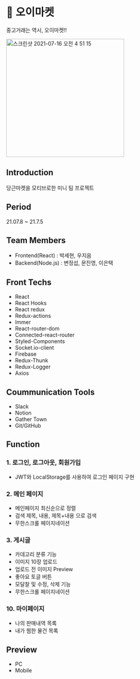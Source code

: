 
# 🥒 오이마켓 
  중고거래는 역시, 오이마켓!!
  
  <img width="315" alt="스크린샷 2021-07-16 오전 4 51 15" src="https://user-images.githubusercontent.com/77391482/125853527-e593a5e0-9ba7-41e2-8ef1-e98f8da02064.png">

## Introduction
당근마켓을 모티브로한 미니 팀 프로젝트

## Period

21.07.8 ~ 21.7.5

## Team Members

- Frontend(React) : 박세현, 우지음
- Backend(Node.js) : 변정섭, 문진영, 이은택

## Front Techs

- React
- React Hooks
- React redux
- Redux-actions
- Immer
- React-router-dom
- Connected-react-router
- Styled-Components
- Socket.io-client
- Firebase
- Redux-Thunk
- Redux-Logger
- Axios

## Coummunication Tools

- Slack
- Notion
- Gather Town
- Git/GitHub

## Function

### 1. 로그인, 로그아웃, 회원가입
  - JWT와 LocalStorage를 사용하여 로그인 페이지 구현

### 2. 메인 페이지
  - 메인페이지 최신순으로 정렬
  - 검색
    제목, 내용, 제목+내용 으로 검색
  - 무한스크롤 페이지네이션

### 3. 게시글 
 - 카데고리 분류 기능
 - 이미지 10장 업로드
 - 업로드 전 이미지 Preview
 - 좋아요 토글 버튼
 - 모달찰 및 수정, 삭제 기능
 - 무한스크롤 페이지네이션
 
### 10. 마이페이지
  - 나의 판매내역 목록
  - 내가 찜한 물건 목록

## Preview
  - PC
  - Mobile

